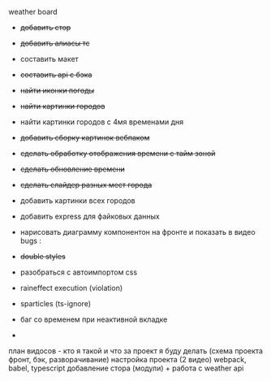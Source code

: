 weather board
- ~~добавить стор~~
- ~~добавить алиасы тс~~

- составить макет

- ~~составить api с бэка~~
- ~~найти иконки погоды~~
- ~~найти картинки городов~~
- найти картинки городов с 4мя временами дня
- ~~добавить сборку картинок вебпаком~~
- ~~сделать обработку отображения времени с тайм зоной~~
- ~~сделать обновление времени~~
- ~~сделать слайдер разных мест города~~
- добавить картинки всех городов
- добавить express для файковых данных
- нарисовать диаграмму компонентон на фронте и показать в видео
bugs :
- ~~double styles~~
- разобраться с автоимпортом css
- raineffect execution (violation)
- sparticles (ts-ignore)
- баг со временем при неактивной вкладке
- 
 план видосов -
 кто я такой и что за проект я буду делать (схема проекта фронт, бэк, разворачивание)
 настройка проекта (2 видео) webpack, babel, typescript
добавление стора (модули) + работа с weather api

